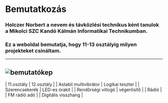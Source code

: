# Bemutatkozás
### Holczer Norbert a nevem és távközlési technikus ként tanulok a Mikolci SZC Kandó Kálmán Informatikai Technikumban. 
### Ez a weboldal bemutatja, hogy 11-13 osztályig milyen projekteket csináltam.
---
![bemutatókep]()
---
| 11.osztály | 12.osztály |
| Astabil multivibrátor | Logikai teszter |
| Szerencsekerék | LED-es órakit |
| Rendőrségi villogó | végerősítő |
| Rádió |
| FM rádió adó |
| Digitális visszhang |
